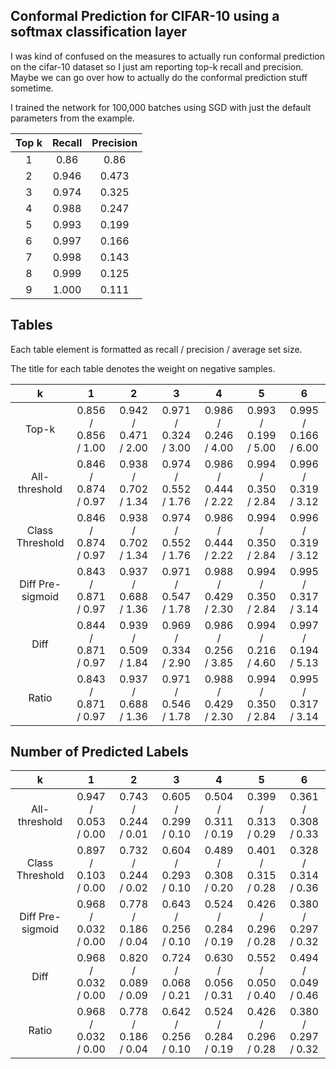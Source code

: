 ## Conformal Prediction for CIFAR-10 using a softmax classification layer ##

I was kind of confused on the measures to actually run conformal prediction on the cifar-10 dataset so I just
am reporting top-k recall and precision. Maybe we can go over how to actually do the conformal prediction stuff sometime.

I trained the network for 100,000 batches using SGD with just the default parameters from the example.


| Top k | Recall | Precision |
| :---: | :---: | :---: |
| 1 | 0.86 | 0.86 |
| 2 | 0.946 | 0.473 |
| 3 | 0.974 | 0.325 |
| 4 | 0.988 | 0.247 |
| 5 | 0.993 | 0.199 |
| 6 | 0.997 | 0.166 |
| 7 | 0.998 | 0.143 |
| 8 | 0.999 | 0.125 |
| 9 | 1.000 | 0.111 |


## Tables ##

Each table element is formatted as recall / precision / average set size.

The title for each table denotes the weight on negative samples.

| k | 1 | 2 | 3 | 4 | 5 | 6 |
| :---: | :---: | :---: | :---: | :---: | :---: | :---: 
| Top-k | 0.856 / 0.856 / 1.00 | 0.942 / 0.471 / 2.00 | 0.971 / 0.324 / 3.00 | 0.986 / 0.246 / 4.00 | 0.993 / 0.199 / 5.00 | 0.995 / 0.166 / 6.00 |
| All-threshold | 0.846 / 0.874 / 0.97 | 0.938 / 0.702 / 1.34 | 0.974 / 0.552 / 1.76 | 0.986 / 0.444 / 2.22 | 0.994 / 0.350 / 2.84 | 0.996 / 0.319 / 3.12 |
| Class Threshold | 0.846 / 0.874 / 0.97 | 0.938 / 0.702 / 1.34 | 0.974 / 0.552 / 1.76 | 0.986 / 0.444 / 2.22 | 0.994 / 0.350 / 2.84 | 0.996 / 0.319 / 3.12 |
| Diff Pre-sigmoid | 0.843 / 0.871 / 0.97 | 0.937 / 0.688 / 1.36 | 0.971 / 0.547 / 1.78 | 0.988 / 0.429 / 2.30 | 0.994 / 0.350 / 2.84 | 0.995 / 0.317 / 3.14 |
| Diff | 0.844 / 0.871 / 0.97 | 0.939 / 0.509 / 1.84 | 0.969 / 0.334 / 2.90 | 0.986 / 0.256 / 3.85 | 0.994 / 0.216 / 4.60 | 0.997 / 0.194 / 5.13 |
| Ratio | 0.843 / 0.871 / 0.97 | 0.937 / 0.688 / 1.36 | 0.971 / 0.546 / 1.78 | 0.988 / 0.429 / 2.30 | 0.994 / 0.350 / 2.84 | 0.995 / 0.317 / 3.14 |

## Number of Predicted Labels ##

| k | 1 | 2 | 3 | 4 | 5 | 6 |
| :---: | :---: | :---: | :---: | :---: | :---: | :---: 
| All-threshold | 0.947 / 0.053 / 0.00 | 0.743 / 0.244 / 0.01 | 0.605 / 0.299 / 0.10 | 0.504 / 0.311 / 0.19 | 0.399 / 0.313 / 0.29 | 0.361 / 0.308 / 0.33 |
| Class Threshold | 0.897 / 0.103 / 0.00 | 0.732 / 0.244 / 0.02 | 0.604 / 0.293 / 0.10 | 0.489 / 0.308 / 0.20 | 0.401 / 0.315 / 0.28 | 0.328 / 0.314 / 0.36 |
| Diff Pre-sigmoid | 0.968 / 0.032 / 0.00 | 0.778 / 0.186 / 0.04 | 0.643 / 0.256 / 0.10 | 0.524 / 0.284 / 0.19 | 0.426 / 0.296 / 0.28 | 0.380 / 0.297 / 0.32 |
| Diff | 0.968 / 0.032 / 0.00 | 0.820 / 0.089 / 0.09 | 0.724 / 0.068 / 0.21 | 0.630 / 0.056 / 0.31 | 0.552 / 0.050 / 0.40 | 0.494 / 0.049 / 0.46 |
| Ratio | 0.968 / 0.032 / 0.00 | 0.778 / 0.186 / 0.04 | 0.642 / 0.256 / 0.10 | 0.524 / 0.284 / 0.19 | 0.426 / 0.296 / 0.28 | 0.380 / 0.297 / 0.32 |

